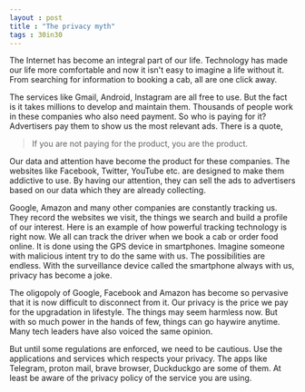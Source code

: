 ```yaml
---
layout : post
title : "The privacy myth"
tags : 30in30
---
```

The Internet has become an integral part of our life. Technology has made our life more comfortable and now it isn't easy to imagine a life without it. From searching for information to booking a cab, all are one click away.  

The services like Gmail, Android, Instagram are all free to use. But the fact is it takes millions to develop and maintain them. Thousands of people work in these companies who also need payment. So who is paying for it? Advertisers pay them to show us the most relevant ads. There is a quote, 
>If you are not paying for the product, you are the product. 

Our data and attention have become the product for these companies. The websites like Facebook, Twitter, YouTube etc. are designed to make them addictive to use. By having our attention, they can sell the ads to advertisers based on our data which they are already collecting.  

Google, Amazon and many other companies are constantly tracking us. They record the websites we visit, the things we search and build a profile of our interest. Here is an example of how powerful tracking technology is right now. We all can track the driver when we book a cab or order food online. It is done using the GPS device in smartphones. Imagine someone with malicious intent try to do the same with us. The possibilities are endless. With the surveillance device called the smartphone always with us, privacy has become a joke.  

The oligopoly of Google, Facebook and Amazon has become so pervasive that it is now difficult to disconnect from it. Our privacy is the price we pay for the upgradation in lifestyle. The things may seem harmless now. But with so much power in the hands of few, things can go haywire anytime. Many tech leaders have also voiced the same opinion.  

But until some regulations are enforced, we need to be cautious. Use the applications and services which respects your privacy. The apps like Telegram, proton mail, brave browser, Duckduckgo are some of them. At least be aware of the privacy policy of the service you are using.  
